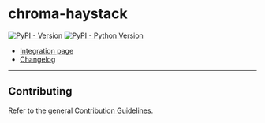 # chroma-haystack

[![PyPI - Version](https://img.shields.io/pypi/v/chroma-haystack.svg)](https://pypi.org/project/chroma-haystack)
[![PyPI - Python Version](https://img.shields.io/pypi/pyversions/chroma-haystack.svg)](https://pypi.org/project/chroma-haystack)

- [Integration page](https://haystack.deepset.ai/integrations/chroma-documentstore)
- [Changelog](https://github.com/deepset-ai/haystack-core-integrations/blob/main/integrations/chroma/CHANGELOG.md)

---

## Contributing

Refer to the general [Contribution Guidelines](https://github.com/deepset-ai/haystack-core-integrations/blob/main/CONTRIBUTING.md).
